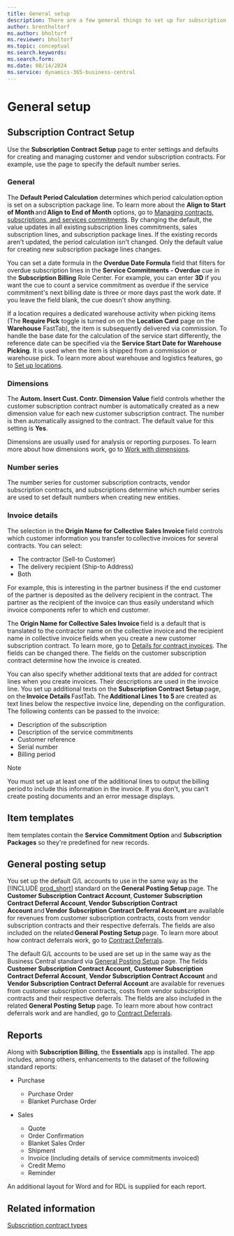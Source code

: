 ```yaml
---
title: General setup
description: There are a few general things to set up for subscription and recurring billing.
author: brentholtorf
ms.author: bholtorf
ms.reviewer: bholtorf
ms.topic: conceptual
ms.search.keywords: 
ms.search.form: 
ms.date: 08/14/2024
ms.service: dynamics-365-business-central
---
```


# General setup

## Subscription Contract Setup

Use the **Subscription Contract Setup** page to enter settings and defaults for creating and managing customer and vendor subscription contracts. For example, use the page to specify the default number series.

<!--### Inventory picks

If a location requires a dedicated warehouse activity when picking items (**Require Pick**=*Yes* in the Location Card, FastTab *Warehouse*), the item is subsequently delivered via commission. In order to handle the base date for the calculation of the service start differently, the reference date can be specified via **Service Start Date for Warehouse Picking**. It is used when the item is shipped from a commission or warehouse pick. For more information on warehouse and logistics functionalities, go to [Set up locations](../../inventory-how-setup-locations.md). -->

### General

The **Default Period Calculation​** determines which period calculation option is set on a subscription package line. To learn more about the **Align to Start of Month** and **Align to End of Month** options, go to [Managing contracts, subscriptions, and services commitments](../working-with-contracts/contracts-services-mgmt.md). By changing the default, the value updates in all existing subscription lines commitments, sales subscription lines, and subscription package lines. If the existing records aren't updated, the period calculation isn't changed. Only the default value for creating new subscription package lines changes.

You can set a date formula in the **Overdue Date Formula** field that filters for overdue subscription lines in the **Service Commitments - Overdue** cue in the **Subscription Billing** Role Center. For example, you can enter **3D** if you want the cue to count a service commitment as overdue if the service commitment's next billing date is three or more days past the work date. If you leave the field blank, the cue doesn't show anything.

If a location requires a dedicated warehouse activity when picking items (The **Require Pick** toggle is turned on on the **Location Card** page on the **Warehouse** FastTab), the item is subsequently delivered via commission. To handle the base date for the calculation of the service start differently, the reference date can be specified via the **Service Start Date for Warehouse Picking**. It is used when the item is shipped from a commission or warehouse pick. To learn more about warehouse and logistics features, go to [Set up locations](../../inventory-how-setup-locations.md).

### Dimensions

The **Autom. Insert Cust. Contr. Dimension Value** field controls whether the customer subscription contract number is automatically created as a new dimension value for each new customer subscription contract. The number is then automatically assigned to the contract. The default value for this setting is **Yes**.

Dimensions are usually used for analysis or reporting purposes. To learn more about how dimensions work, go to [Work with dimensions](../../finance-dimensions.md).

### Number series

The number series for customer subscription contracts, vendor subscription contracts, and subscriptions determine which number series are used to set default numbers when creating new entities.

### Invoice details

The selection in the **Origin Name for Collective Sales Invoice** field controls which customer information you transfer to collective invoices for several contracts. You can select:

* The contractor (Sell-to Customer)
* The delivery recipient (Ship-to Address)
* Both

For example, this is interesting in the partner business if the end customer of the partner is deposited as the delivery recipient in the contract. The partner as the recipient of the invoice can thus easily understand which invoice components refer to which end customer.

The **Origin Name for Collective Sales Invoice** field is a default that is translated to the contractor name on the collective invoice and the recipient name in collective invoice fields when you create a new customer subscription contract. To learn more, go to [Details for contract invoices](../working-with-contracts/customer-contracts.md#details-for-contract-invoices). The fields can be changed there. The fields on the customer subscription contract determine how the invoice is created.

You can also specify whether additional texts that are added for contract lines when you create invoices. Their descriptions are used in the invoice line. You set up additional texts on the **Subscription Contract Setup** page, on the **Invoice Details** FastTab. The **Additional Lines 1 to 5** are created as text lines below the respective invoice line, depending on the configuration. The following contents can be passed to the invoice:

* Description of the subscription
* Description of the service commitments
* Customer reference
* Serial number
* Billing period

> [!NOTE]
> You must set up at least one of the additional lines to output the billing period to include this information in the invoice. If you don't, you can't create posting documents and an error message displays.

## Item templates

Item templates contain the **Service Commitment Option** and **Subscription Packages** so they're predefined for new records.

## General posting setup

You set up the default G/L accounts to use in the same way as the [!INCLUDE [prod_short](../../includes/prod_short.md)] standard on the **General Posting Setup** page. The **Customer Subscription Contract Account**, **Customer Subscription Contract Deferral Account**, **Vendor Subscription Contract Account** and **Vendor Subscription Contract Deferral Account** are available for revenues from customer subscription contracts, costs from vendor subscription contracts and their respective deferrals. The fields are also included on the related **General Posting Setup** page. To learn more about how contract deferrals work, go to [Contract Deferrals](../working-with-contracts/contract-deferrals.md).

The default G/L accounts to be used are set up in the same way as the Business Central standard via [General Posting Setup](../../finance-posting-groups.md) page. The fields **Customer Subscription Contract Account**, **Customer Subscription Contract Deferral Account**, **Vendor Subscription Contract Account** and **Vendor Subscription Contract Deferral Account** are available for revenues from customer subscription contracts, costs from vendor subscription contracts and their respective deferrals. The fields are also included in the related **General Posting Setup** page. To learn more about how contract deferrals work and are handled, go to [Contract Deferrals](../working-with-contracts/contract-deferrals.md).

## Reports

Along with **Subscription Billing**, the **Essentials** app is installed. The app includes, among others, enhancements to the dataset of the following standard reports:

* Purchase
   * Purchase Order
   * Blanket Purchase Order
  
* Sales
   * Quote
   * Order Confirmation
   * Blanket Sales Order
   * Shipment
   * Invoice (including details of service commitments invoiced)
   * Credit Memo
   * Reminder

An additional layout for Word and for RDL is supplied for each report.

## Related information

[Subscription contract types](contract-types.md)